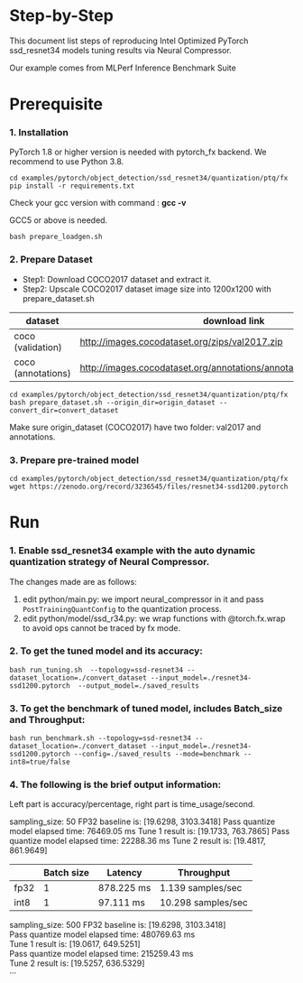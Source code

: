 Step-by-Step
============

This document list steps of reproducing Intel Optimized PyTorch ssd_resnet34 models tuning results via Neural Compressor.

Our example comes from MLPerf Inference Benchmark Suite


# Prerequisite

### 1. Installation

PyTorch 1.8 or higher version is needed with pytorch_fx backend. We recommend to use Python 3.8.

```shell
cd examples/pytorch/object_detection/ssd_resnet34/quantization/ptq/fx
pip install -r requirements.txt
```

Check your gcc version with command : **gcc -v**

GCC5 or above is needed.

  ```shell
  bash prepare_loadgen.sh
  ```

### 2. Prepare Dataset

- Step1: Download COCO2017 dataset and extract it.
- Step2: Upscale COCO2017 dataset image size into 1200x1200 with prepare_dataset.sh

| dataset | download link | 
| ---- | ---- | 
| coco (validation) | http://images.cocodataset.org/zips/val2017.zip | 
| coco (annotations) | http://images.cocodataset.org/annotations/annotations_trainval2017.zip |

  ```shell
  cd examples/pytorch/object_detection/ssd_resnet34/quantization/ptq/fx
  bash prepare_dataset.sh --origin_dir=origin_dataset --convert_dir=convert_dataset
  ```
  Make sure origin_dataset (COCO2017) have two folder: val2017 and annotations.


### 3. Prepare pre-trained model

  ```shell
  cd examples/pytorch/object_detection/ssd_resnet34/quantization/ptq/fx
  wget https://zenodo.org/record/3236545/files/resnet34-ssd1200.pytorch
  ```

# Run

### 1. Enable ssd_resnet34 example with the auto dynamic quantization strategy of Neural Compressor.

  The changes made are as follows:
  1. edit python/main.py:
    we import neural_compressor in it and pass `PostTrainingQuantConfig` to the quantization process.
  2. edit python/model/ssd_r34.py:
    we wrap functions with @torch.fx.wrap to avoid ops cannot be traced by fx mode.

### 2. To get the tuned model and its accuracy: 

    bash run_tuning.sh  --topology=ssd-resnet34 --dataset_location=./convert_dataset --input_model=./resnet34-ssd1200.pytorch  --output_model=./saved_results

### 3. To get the benchmark of tuned model, includes Batch_size and Throughput: 

    bash run_benchmark.sh --topology=ssd-resnet34 --dataset_location=./convert_dataset --input_model=./resnet34-ssd1200.pytorch --config=./saved_results --mode=benchmark --int8=true/false

### 4. The following is the brief output information:

Left part is accuracy/percentage, right part is time_usage/second.

sampling_size: 50
FP32 baseline is: [19.6298, 3103.3418]
Pass quantize model elapsed time: 76469.05 ms
Tune 1 result is: [19.1733, 763.7865]
Pass quantize model elapsed time: 22288.36 ms
Tune 2 result is: [19.4817, 861.9649]

|       | Batch size | Latency | Throughput |
| ----- | ---------- | ------- | ----------- |
| fp32  | 1 | 878.225 ms | 1.139 samples/sec |
| int8  | 1 |  97.111 ms | 10.298 samples/sec |

sampling_size: 500
FP32 baseline is: [19.6298, 3103.3418]  
Pass quantize model elapsed time: 480769.63 ms  
Tune 1 result is: [19.0617, 649.5251]  
Pass quantize model elapsed time: 215259.43 ms  
Tune 2 result is: [19.5257, 636.5329]  
···  
